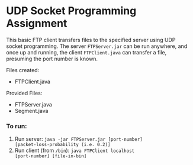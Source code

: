 # UDP Socket Programming Assignment

This basic FTP client transfers files to the specified server using UDP socket programming. The server <code>FTPServer.jar</code> can be run anywhere, and once up and running, the client <code>FTPClient.java</code> can transfer a file, presuming the port number is known.

Files created:
* FTPClient.java

Provided Files:
* FTPServer.java
* Segment.java

### To run:
1. Run server: <code>java -jar FTPServer.jar [port-number] [packet-loss-probability (i.e. 0.2)]</code>
2. Run client (from <code>/bin</code>): <code>java FTPClient localhost [port-number] [file-in-bin]</code>
